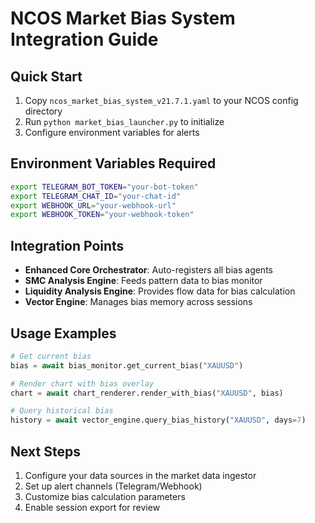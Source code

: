 # NCOS Market Bias System Integration Guide

## Quick Start
1. Copy `ncos_market_bias_system_v21.7.1.yaml` to your NCOS config directory
2. Run `python market_bias_launcher.py` to initialize
3. Configure environment variables for alerts

## Environment Variables Required
```bash
export TELEGRAM_BOT_TOKEN="your-bot-token"
export TELEGRAM_CHAT_ID="your-chat-id"
export WEBHOOK_URL="your-webhook-url"
export WEBHOOK_TOKEN="your-webhook-token"
```

## Integration Points
- **Enhanced Core Orchestrator**: Auto-registers all bias agents
- **SMC Analysis Engine**: Feeds pattern data to bias monitor
- **Liquidity Analysis Engine**: Provides flow data for bias calculation
- **Vector Engine**: Manages bias memory across sessions

## Usage Examples
```python
# Get current bias
bias = await bias_monitor.get_current_bias("XAUUSD")

# Render chart with bias overlay
chart = await chart_renderer.render_with_bias("XAUUSD", bias)

# Query historical bias
history = await vector_engine.query_bias_history("XAUUSD", days=7)
```

## Next Steps
1. Configure your data sources in the market data ingestor
2. Set up alert channels (Telegram/Webhook)
3. Customize bias calculation parameters
4. Enable session export for review
